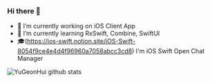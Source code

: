 ### Hi there 👋
- 🔭 I’m currently working on iOS Client App
- 🌱 I’m currently learning RxSwift, Combine, SwiftUI
- :mortar_board:(https://ios-swift.notion.site/iOS-Swift-8054f9ce4e4d4f96960a7058abcc3cd8) I'm iOS Swift Open Chat Manager

![YuGeonHui github stats](https://github-readme-stats.vercel.app/api?username=YuGeonHui&show_icons=true&theme=radical)
